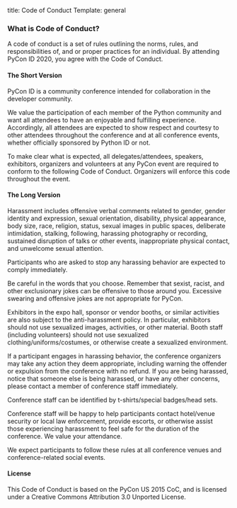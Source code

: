 title: Code of Conduct
Template: general

### What is Code of Conduct?

A code of conduct is a set of rules outlining the norms, rules, and responsibilities of, and or proper practices for an individual. By attending PyCon ID 2020, you agree with the Code of Conduct. 

#### The Short Version


PyCon ID is a community conference intended for collaboration in the developer community.

We value the participation of each member of the Python community and want all attendees to have an enjoyable and fulfilling experience. Accordingly, all attendees are expected to show respect and courtesy to other attendees throughout the conference and at all conference events, whether officially sponsored by Python ID or not.

To make clear what is expected, all delegates/attendees, speakers, exhibitors, organizers and volunteers at any PyCon event are required to conform to the following Code of Conduct. Organizers will enforce this code throughout the event.

#### The Long Version

Harassment includes offensive verbal comments related to gender, gender identity and expression, sexual orientation, disability, physical appearance, body size, race, religion, status, sexual images in public spaces, deliberate intimidation, stalking, following, harassing photography or recording, sustained disruption of talks or other events, inappropriate physical contact, and unwelcome sexual attention.

Participants who are asked to stop any harassing behavior are expected to comply immediately.

Be careful in the words that you choose. Remember that sexist, racist, and other exclusionary jokes can be offensive to those around you. Excessive swearing and offensive jokes are not appropriate for PyCon.

Exhibitors in the expo hall, sponsor or vendor booths, or similar activities are also subject to the anti-harassment policy. In particular, exhibitors should not use sexualized images, activities, or other material. Booth staff (including volunteers) should not use sexualized clothing/uniforms/costumes, or otherwise create a sexualized environment.

If a participant engages in harassing behavior, the conference organizers may take any action they deem appropriate, including warning the offender or expulsion from the conference with no refund. If you are being harassed, notice that someone else is being harassed, or have any other concerns, please contact a member of conference staff immediately.

Conference staff can be identified by t-shirts/special badges/head sets.

Conference staff will be happy to help participants contact hotel/venue security or local law enforcement, provide escorts, or otherwise assist those experiencing harassment to feel safe for the duration of the conference. We value your attendance.

We expect participants to follow these rules at all conference venues and conference-related social events.

#### License

This Code of Conduct is based on the PyCon US 2015 CoC, and is licensed under a Creative Commons Attribution 3.0 Unported License.
